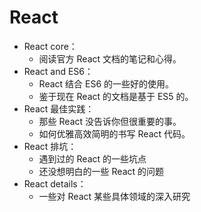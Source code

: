 # React
- React core：
	- 阅读官方 React 文档的笔记和心得。
- React and ES6：
	- React 结合 ES6 的一些好的使用。
	- 鉴于现在 React 的文档是基于 ES5 的。
- React 最佳实践：
	- 那些 React 没告诉你但很重要的事。
	- 如何优雅高效简明的书写 React 代码。
- React 排坑：
	- 遇到过的 React 的一些坑点
	- 还没想明白的一些 React 的问题
- React details：
	- 一些对 React 某些具体领域的深入研究